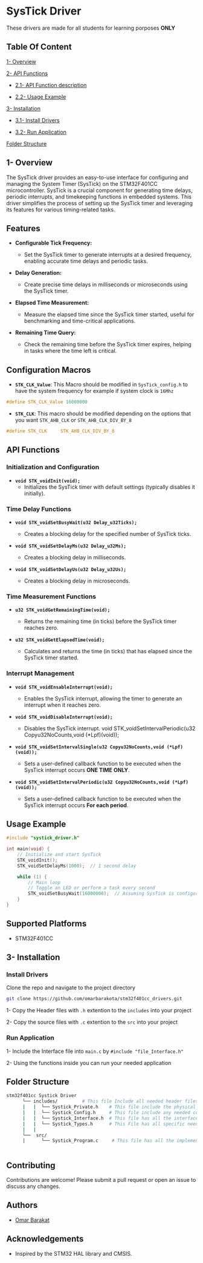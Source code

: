 # SysTick Driver
These drivers are made for all students for learning porposes **ONLY**

## Table Of Content

[1- Overview](#1--Overview)

[2- API Functions](#2--api-functions)


- [2.1- API Function description](#2--api-functions)

- [2.2- Usage Example](#usage-example)


[3- Installation](#3--installation)

- [3.1- Install Drivers](#install-drivers)

- [3.2- Run Application](#run-application)

[Folder Structure](#folder-structure)

## 1- Overview

The SysTick driver provides an easy-to-use interface for configuring and managing the System Timer (SysTick) on the STM32F401CC microcontroller. SysTick is a crucial component for generating time delays, periodic interrupts, and timekeeping functions in embedded systems. This driver simplifies the process of setting up the SysTick timer and leveraging its features for various timing-related tasks.

## Features

- **Configurable Tick Frequency:**
  - Set the SysTick timer to generate interrupts at a desired frequency, enabling accurate time delays and periodic tasks.

- **Delay Generation:**
  - Create precise time delays in milliseconds or microseconds using the SysTick timer.

- **Elapsed Time Measurement:**
  - Measure the elapsed time since the SysTick timer started, useful for benchmarking and time-critical applications.

- **Remaining Time Query:**
  - Check the remaining time before the SysTick timer expires, helping in tasks where the time left is critical.

## Configuration Macros

- **`STK_CLK_Value`**: This Macro should be modified in `SysTick_config.h` to have the system frequency for example if system clock is `16Mhz` 

```C
#define STK_CLK_Value 16000000
```

- **`STK_CLK`**: This macro should be modified depending on the options that you want `STK_AHB_CLK` or `STK_AHB_CLK_DIV_BY_8`
```C
#define STK_CLK		STK_AHB_CLK_DIV_BY_8
```


## API Functions

### Initialization and Configuration

- **`void STK_voidInit(void);`**
  - Initializes the SysTick timer with default settings (typically disables it initially).

### Time Delay Functions

- **`void STK_voidSetBusyWait(u32 Delay_u32Ticks);`**
  - Creates a blocking delay for the specified number of SysTick ticks.

- **`void STK_voidSetDelayMs(u32 Delay_u32Ms);`**
  - Creates a blocking delay in milliseconds.

- **`void STK_voidSetDelayUs(u32 Delay_u32Us);`**
  - Creates a blocking delay in microseconds.

### Time Measurement Functions

- **`u32 STK_voidGetRemainingTime(void);`**
  - Returns the remaining time (in ticks) before the SysTick timer reaches zero.

- **`u32 STK_voidGetElapsedTime(void);`**
  - Calculates and returns the time (in ticks) that has elapsed since the SysTick timer started.

### Interrupt Management

- **`void STK_voidEnsableInterrupt(void);`**
  - Enables the SysTick interrupt, allowing the timer to generate an interrupt when it reaches zero.

- **`void STK_voidDisableInterrupt(void);`**
  - Disables the SysTick interrupt.
  void STK_voidSetIntervalPeriodic(u32 Copyu32NoCounts,void (*Lpf)(void));

- **`void STK_voidSetIntervalSingle(u32 Copyu32NoCounts,void (*Lpf)(void));`**
  - Sets a user-defined callback function to be executed when the SysTick interrupt occurs **ONE TIME ONLY**.

- **`void STK_voidSetIntervalPeriodic(u32 Copyu32NoCounts,void (*Lpf)(void));`**
  - Sets a user-defined callback function to be executed when the SysTick interrupt occurs **For each period**.

## Usage Example

```c
#include "systick_driver.h"

int main(void) {
    // Initialize and start SysTick
    STK_voidInit();
    STK_voidSetDelayMs(1000);  // 1 second delay

    while (1) {
        // Main loop
        // Toggle an LED or perform a task every second
        STK_voidSetBusyWait(16000000);  // Assuming SysTick is configured for 16 MHz
    }
}
```

## Supported Platforms

- STM32F401CC

## 3- Installation

### Install Drivers

Clone the repo and navigate to the project directory

```bash
git clone https://github.com/omarbarakota/stm32f401cc_drivers.git
```

1- Copy the Header files with `.h` extention to the `includes` into your project

2- Copy the source files with `.c` extention to the `src` into your project

### Run Application

1- Include the Interface file into `main.c` by
`#include "file_Interface.h"`

2- Using the functions inside you can run your needed application

## Folder Structure

````bash
stm32f401cc Systick Driver
      └── includes/         # This file Include all needed header files for Systick
      |   |  └── Systick_Private.h    # This file include the physical addresses
      |   |  └── Systick_Config.h     # This file include any needed configuration
      |   |  └── Systick_Interface.h  # This file has all the interfaces that the user may need
      |   |  └── Systick_Types.h      # This File has all specific needed types for Systick Driver 
      |   |
      └──  src/      
      |      └── Systick_Program.c     # This file has all the implementation for the Systick Driver
   
````

## Contributing

Contributions are welcome! Please submit a pull request or open an issue to discuss any changes.

## Authors

- [Omar Barakat](https://github.com/omarbarakota)

## Acknowledgements

- Inspired by the STM32 HAL library and CMSIS.







